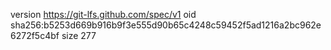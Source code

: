 version https://git-lfs.github.com/spec/v1
oid sha256:b5253d669b916b9f3e555d90b65c4248c59452f5ad1216a2bc962e6272f5c4bf
size 277

